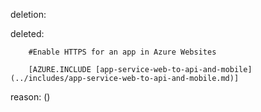 deletion:

deleted:

		#Enable HTTPS for an app in Azure Websites
		
		[AZURE.INCLUDE [app-service-web-to-api-and-mobile](../includes/app-service-web-to-api-and-mobile.md)]

reason: ()

